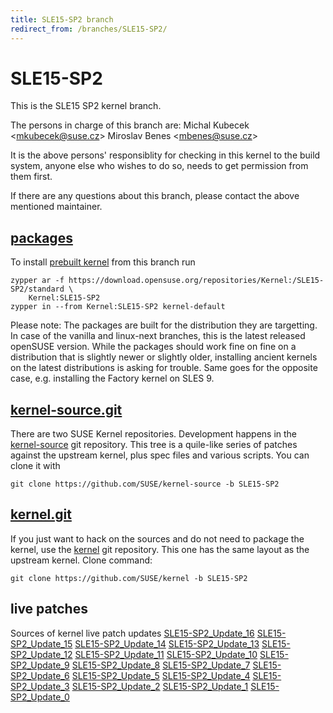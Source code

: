 ```yaml
---
title: SLE15-SP2 branch
redirect_from: /branches/SLE15-SP2/
---
```

# SLE15-SP2
This is the SLE15 SP2 kernel branch.

The persons in charge of this branch are:
Michal Kubecek <[mkubecek@suse.cz](mailto:mkubecek@suse.cz?subject=SLE15-SP2%20branch)>
Miroslav Benes <[mbenes@suse.cz](mailto:mbenes@suse.cz?subject=SLE15-SP2%20branch)>

It is the above persons' responsiblity for checking in this kernel to
the build system, anyone else who wishes to do so, needs to get
permission from them first.

If there are any questions about this branch, please contact the above
mentioned maintainer.


## [packages](https://download.opensuse.org/repositories/Kernel:/SLE15-SP2)
To install
[prebuilt kernel](https://download.opensuse.org/repositories/Kernel:/SLE15-SP2)
from this branch run

```
zypper ar -f https://download.opensuse.org/repositories/Kernel:/SLE15-SP2/standard \
    Kernel:SLE15-SP2
zypper in --from Kernel:SLE15-SP2 kernel-default
```

Please note: The packages are built for the distribution they are
targetting. In case of the vanilla and linux-next branches, this is the
latest released openSUSE version. While the packages should work fine on
fine on a distribution that is slightly newer or slightly older,
installing ancient kernels on the latest distributions is asking for
trouble. Same goes for the opposite case, e.g. installing the Factory
kernel on SLES 9.

## [kernel-source.git](https://github.com/SUSE/kernel-source/tree/SLE15-SP2)
There are two SUSE Kernel repositories. Development happens in the
[kernel-source](https://github.com/SUSE/kernel-source/tree/SLE15-SP2)
git repository. This tree is a quile-like series of patches against the
upstream kernel, plus spec files and various scripts. You can clone it
with

```
git clone https://github.com/SUSE/kernel-source -b SLE15-SP2
```

## [kernel.git](https://github.com/SUSE/kernel/tree/SLE15-SP2)
If you just want to hack on the sources and do not need to package the
kernel, use the [kernel](https://github.com/SUSE/kernel/tree/SLE15-SP2)
git repository. This one has the same layout as the upstream kernel. Clone
command:

```
git clone https://github.com/SUSE/kernel -b SLE15-SP2
```

## live patches
Sources of kernel live patch updates [SLE15-SP2_Update_16](https://github.com/SUSE/kernel-livepatch/tree/SLE15-SP2_Update_16) [SLE15-SP2_Update_15](https://github.com/SUSE/kernel-livepatch/tree/SLE15-SP2_Update_15) [SLE15-SP2_Update_14](https://github.com/SUSE/kernel-livepatch/tree/SLE15-SP2_Update_14) [SLE15-SP2_Update_13](https://github.com/SUSE/kernel-livepatch/tree/SLE15-SP2_Update_13) [SLE15-SP2_Update_12](https://github.com/SUSE/kernel-livepatch/tree/SLE15-SP2_Update_12) [SLE15-SP2_Update_11](https://github.com/SUSE/kernel-livepatch/tree/SLE15-SP2_Update_11) [SLE15-SP2_Update_10](https://github.com/SUSE/kernel-livepatch/tree/SLE15-SP2_Update_10) [SLE15-SP2_Update_9](https://github.com/SUSE/kernel-livepatch/tree/SLE15-SP2_Update_9) [SLE15-SP2_Update_8](https://github.com/SUSE/kernel-livepatch/tree/SLE15-SP2_Update_8) [SLE15-SP2_Update_7](https://github.com/SUSE/kernel-livepatch/tree/SLE15-SP2_Update_7) [SLE15-SP2_Update_6](https://github.com/SUSE/kernel-livepatch/tree/SLE15-SP2_Update_6) [SLE15-SP2_Update_5](https://github.com/SUSE/kernel-livepatch/tree/SLE15-SP2_Update_5) [SLE15-SP2_Update_4](https://github.com/SUSE/kernel-livepatch/tree/SLE15-SP2_Update_4) [SLE15-SP2_Update_3](https://github.com/SUSE/kernel-livepatch/tree/SLE15-SP2_Update_3) [SLE15-SP2_Update_2](https://github.com/SUSE/kernel-livepatch/tree/SLE15-SP2_Update_2) [SLE15-SP2_Update_1](https://github.com/SUSE/kernel-livepatch/tree/SLE15-SP2_Update_1) [SLE15-SP2_Update_0](https://github.com/SUSE/kernel-livepatch/tree/SLE15-SP2_Update_0)
